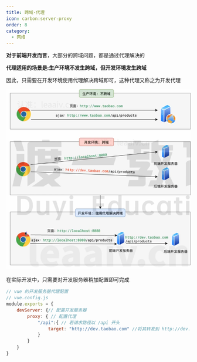 ```yaml
---
title: 跨域-代理
icon: carbon:server-proxy
order: 8
category:
  - 网络
---
```


**对于前端开发而言**，大部分的跨域问题，都是通过代理解决的

**代理适用的场景是:生产环境不发生跨域，但开发环境发生跨域**

因此，只需要在开发环境使用代理解决跨域即可，这种代理又称之为开发代理

![](../../../../src/.vuepress/public/assets/images/moreThanCode/network/crossDomain/image-20240225212728820.png)

在实际开发中，只需要对开发服务器稍加配置即可完成

````javascript
// vue 的开发服务器代理配置
// vue.config.js
module.exports = {
    devServer: {// 配置开发服务器
        proxy: { // 配置代理
            "/api":{ // 若请求路径以 /api 开头
                target: "http://dev.taobao.com" //将其转发到 http://dev.taobao.com
            }
        }
    }
}
````